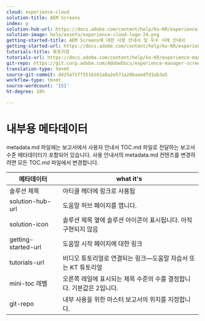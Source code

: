 ```yaml
---
cloud: experience-cloud
solution-title: AEM Screens
index: y
solution-hub-url: https://docs.adobe.com/content/help/ko-KR/experience-manager-screens/user-guide/aem-screens-introduction.html
solution-image: help/assets/experience-cloud-logo-24.png
getting-started-title: AEM Screens에 대한 사용 안내서 및 우수 사례 안내서
getting-started-url: https://docs.adobe.com/content/help/ko-KR/experience-manager-screens/user-guide/aem-screens-introduction.html
tutorials-title: 튜토리얼
tutorials-url: https://docs.adobe.com/content/help/ko-KR/experience-manager-screens/using/about-guide.html
git-repo: https://git.corp.adobe.com/AdobeDocs/experience-manager-screens.ko-KR
translation-type: tm+mt
source-git-commit: d425a71ff5516161a8a2e571a206aaedfd1ab3a5
workflow-type: tm+mt
source-wordcount: '151'
ht-degree: 18%

---
```



# 내부용 메타데이터

metadata.md 파일에는 보고서에서 사용자 안내서 TOC.md 파일로 전달하는 보고서 수준 메타데이터가 포함되어 있습니다. 사용 안내서의 metadata.md 컨텐츠를 변경하려면 모든 TOC.md 파일에서 변경합니다.

| 메타데이터 | what it&#39;s |
|--- |--- |
| 솔루션 제목 | 아티클 헤더에 링크로 사용됨 |
| solution-hub-url | 도움말 허브 페이지를 엽니다. |
| solution-icon | 솔루션 제목 옆에 솔루션 아이콘이 표시됩니다. 아직 구현되지 않음 |
| getting-started-url | 도움말 시작 페이지에 대한 링크 |
| tutorials-url | 비디오 튜토리얼로 연결되는 링크—도움말 자습서 또는 KT 튜토리얼 |
| mini-toc 레벨 | 오른쪽 레일에 표시되는 제목 수준의 수를 결정합니다. 기본값은 2입니다. |
| git-repo | 내부 사용을 위한 마스터 보고서의 위치를 지정합니다. |
